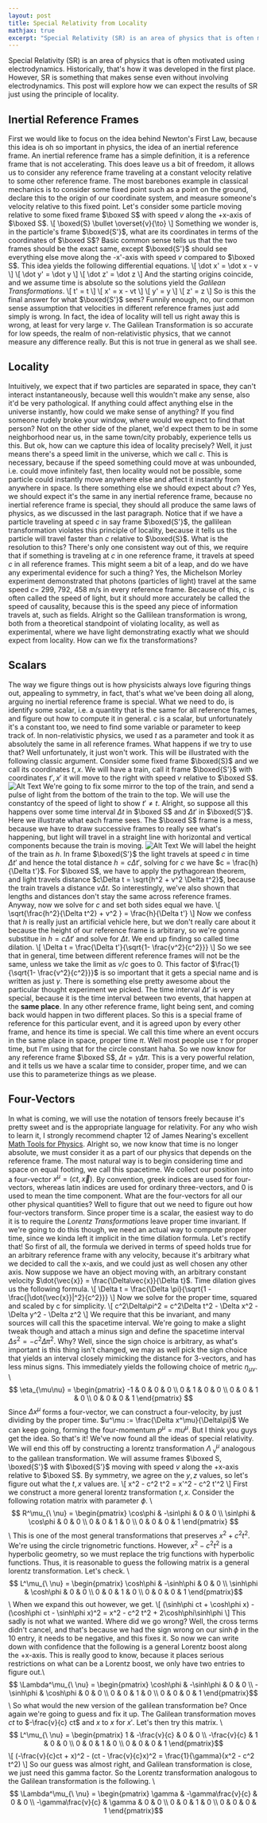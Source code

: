 ```yaml
---
layout: post
title: Special Relativity from Locality
mathjax: true
excerpt: "Special Relativity (SR) is an area of physics that is often motivated using electrodynamics. Historically, that's how it was developed in the first place. However, SR is something that makes sense even without involving electrodynamics. This post will explore how we can expect the results of SR just using the principle of locality. "
---
```

Special Relativity (SR) is an area of physics that is often motivated using electrodynamics. Historically, that's how it was developed in the first place. However, SR is something that makes sense even without involving electrodynamics. This post will explore how we can expect the results of SR just using the principle of locality.

## Inertial Reference Frames
First we would like to focus on the idea behind Newton's First Law, because this idea is oh so important in physics, the idea of an inertial reference frame. An inertial reference frame has a simple definition, it is a reference frame that is not accelerating. This does leave us a bit of freedom, it allows us to consider any reference frame traveling at a constant velocity relative to some other reference frame. The most barebones example in classical mechanics is to consider some fixed point such as a point on the ground, declare this to the origin of our coordinate system, and measure someone's velocity relative to this fixed point. Let's consider some particle moving relative to some fixed frame $\boxed S$ with speed $v$ along the +x-axis of $\boxed S$.
\\[ \boxed{S} \bullet \overset{v}{\to}  \\]
Something we wonder is, in the particle's frame $\boxed{S'}$, what are its coordinates in terms of the coordinates of $\boxed S$? Basic common sense tells us that the two frames should be the exact same, except $\boxed{S'}$ should see everything else move along the -x'-axis with speed $v$ compared to $\boxed S$. This idea yields the following differential equations.
\\[ \dot x' = \dot x - v \\]
\\[ \dot y' = \dot y \\]
\\[ \dot z' = \dot z \\]
And the starting origins coincide, and we assume time is absolute so the solutions yield the *Galilean Transformations*.
\\[ t' = t \\]
\\[ x' = x - vt \\]
\\[ y' = y \\]
\\[ z' = z \\]
So is this the final answer for what $\boxed{S'}$ sees? Funnily enough, no, our common sense assumption that velocities in different reference frames just add simply is wrong. In fact, the idea of locality will tell us right away this is wrong, at least for very large $v$. The Galilean Transformation is so accurate for low speeds, the realm of non-relativistic physics, that we cannot measure any difference really. But this is not true in general as we shall see.

## Locality
Intuitively, we expect that if two particles are separated in space, they can't interact instantaneously, because well this wouldn't make any sense, also it'd be very pathological. If anything could affect anything else in the universe instantly, how could we make sense of anything? If you find someone rudely broke your window, where would we expect to find that person? Not on the other side of the planet, we'd expect them to be in some neighborhood near us, in the same town/city probably, experience tells us this. But ok, how can we capture this idea of locality precisely? Well, it just means there's a speed limit in the universe, which we call $c$. This is necessary, because if the speed something could move at was unbounded, i.e. could move infinitely fast, then locality would not be possible, some particle could instantly move anywhere else and affect it instantly from anywhere in space. Is there something else we should expect about $c$? Yes, we should expect it's the same in any inertial reference frame, because no inertial reference frame is special, they should all produce the same laws of physics, as we discussed in the last paragraph. Notice that if we have a particle traveling at speed $c$ in say frame $\boxed{S'}$, the gallilean transformation violates this principle of locality, because it tells us the particle will travel faster than $c$ relative to $\boxed{S}$. What is the resolution to this? There's only one consistent way out of this, we require that if something is traveling at $c$ in one reference frame, it travels at speed $c$ in all reference frames. This might seem a bit of a leap, and do we have any experimental evidence for such a thing? Yes, the Michelson Morley experiment demonstrated that photons (particles of light) travel at the same speed $c =$ 299, 792, 458 m/s in every reference frame. Because of this, $c$ is often called the speed of light, but it should more accurately be called the speed of causality, because this is the speed any piece of information travels at, such as fields. Alright so the Gallilean transformation is wrong, both from a theoretical standpoint of violating locality, as well as experimental, where we have light demonstrating exactly what we should expect from locality. How can we fix the transformations?

## Scalars
The way we figure things out is how physicists always love figuring things out, appealing to symmetry, in fact, that's what we've been doing all along, arguing no inertial reference frame is special. What we need to do, is identify some scalar, i.e. a quantity that is the same for all reference frames, and figure out how to compute it in general. $c$ is a scalar, but unfortunately it's a constant too, we need to find some variable or parameter to keep track of. In non-relativistic physics, we used $t$ as a parameter and took it as absolutely the same in all reference frames. What happens if we try to use that? Well unfortunately, it just won't work. This will be illustrated with the following classic argument. Consider some fixed frame $\boxed{S}$ and we call its coordinates $t, x$. We will have a train, call it frame $\boxed{S'}$ with coordinates $t', x'$ it will move to the right with speed $v$ relative to $\boxed S$.
![Alt Text](/images/Train_Moving_on_x-axis.jpg)
We're going to fix some mirror to the top of the train, and send a pulse of light from the bottom of the train to the top. We will use the constantcy of the speed of light to show $t' \neq t$. Alright, so suppose all this happens over some time interval $\Delta t$ in $\boxed S$ and $\Delta t'$ in $\boxed{S'}$. Here we illustrate what each frame sees. The $\boxed S$ frame is a mess, because we have to draw successive frames to really see what's happening, but light will travel in a straight line with horizontal and vertical components because the train is moving.
![Alt Text](/images/Special_Relativity_Train_Frames.jpg)
We will label the height of the train as $h$. In frame $\boxed{S'}$ the light travels at speed $c$ in time $\Delta t'$ and hence the total distance $h = c\Delta t'$, solving for $c$ we have $c = \frac{h}{\Delta t'}$. For $\boxed S$, we have to apply the pythagorean theorem, and light travels distance $c\Delta t = \sqrt{h^2 + v^2 \Delta t^2}$, because the train travels a distance $v\Delta t$. So interestingly, we've also shown that lengths and distances don't stay the same across reference frames. Anyway, now we solve for $c$ and set both sides equal we have.
\\[ \sqrt{\frac{h^2}{\Delta t^2} + v^2 } = \frac{h}{\Delta t'} \\]
Now we confess that $h$ is really just an artificial vehicle here, but we don't really care about it because the height of our reference frame is arbitrary, so we're gonna substitue in $h = c\Delta t'$ and solve for $\Delta t$. We end up finding so called time dilation. 
\\[ \Delta t = \frac{\Delta t'}{\sqrt{1- \frac{v^2}{c^2}}} \\]
So we see that in general, time between different reference frames will not be the same, unless we take the limit as $v/c$ goes to 0. This factor of $\frac{1}{\sqrt{1- \frac{v^2}{c^2}}}$ is so important that it gets a special name and is written as just $\gamma$. There is something else pretty awesome about the particular thought experiment we picked. The time interval $\Delta t'$ is very special, because it is the time interval between two events, that happen at the **same place**. In any other reference frame, light being sent, and coming back would happen in two different places. So this is a special frame of reference for this particular event, and it is agreed upon by every other frame, and hence its time is special. We call this time where an event occurs in the same place in space, proper time $\pi$. Well most people use $\tau$ for proper time, but I'm using that for the circle constant haha. So we now know for any reference frame $\boxed S$, $\Delta t = \gamma \Delta\pi$. This is a very powerful relation, and it tells us we have a scalar time to consider, proper time, and we can use this to parameterize things as we please. 

## Four-Vectors
In what is coming, we will use the notation of tensors freely because it's pretty sweet and is the appropriate language for relativity. For any who wish to learn it, I strongly recommend chapter 12 of James Nearing's excellent [Math Tools for Physics](http://www.physics.miami.edu/~nearing/mathmethods/). Alright so, we now know that time is no longer absolute, we must consider it as a part of our physics that depends on the reference frame. The most natural way is to begin considering time and space on equal footing, we call this spacetime. We collect our position into a four-vector $x^\mu = (ct, \vec x)$. By convention, greek indices are used for four-vectors, whereas latin indices are used for ordinary three-vectors, and 0 is used to mean the time component. What are the four-vectors for all our other physical quantities? Well to figure that out we need to figure out how four-vectors transform. Since proper time is a scalar, the easiest way to do it is to require the *Lorentz Transformations* leave proper time invariant. If we're going to do this though, we need an actual way to compute proper time, since we kinda left it implicit in the time dilation formula. Let's rectify that! So first of all, the formula we derived in terms of speed holds true for an arbitrary reference frame with any velocity, because it's arbitrary what we decided to call the x-axis, and we could just as well chosen any other axis. Now suppose we have an object moving with, an arbitrary constant velocity $\dot{\vec{x}} = \frac{\Delta\vec{x}}{\Delta t}$. Time dilation gives us the following formula.
\\[ \Delta t = \frac{\Delta \pi}{\sqrt{1 - \frac{|\dot{\vec{x}}|^2}{c^2}}} \\]
Now we solve for the proper time, squared and scaled by c for simplicity.
\\[ c^2\Delta\pi^2 = c^2\Delta t^2 - \Delta x^2 - \Delta y^2 - \Delta z^2 \\]
We require that this be invariant, and many sources will call this the spacetime interval. We're going to make a slight tweak though and attach a minus sign and define the spacetime interval $\Delta s^2 = -c^2\Delta\pi^2$. Why? Well, since the sign choice is arbitrary, as what's important is this thing isn't changed, we may as well pick the sign choice that yields an interval closely mimicking the distance for 3-vectors, and has less minus signs. This immediately yields the following choice of metric $\eta_{\mu\nu}$. \\
$$ \eta_{\mu\nu} = \begin{pmatrix}
-1 & 0 & 0 & 0 \\
0 & 1 & 0 & 0 \\
0 & 0 & 1 & 0 \\
0 & 0 & 0 & 1 
\end{pmatrix} $$
Since $\Delta x^\mu$ forms a four-vector, we can construct a four-velocity, by just dividing by the proper time. $u^\mu := \frac{\Delta x^\mu}{\Delta\pi}$
We can keep going, forming the four-momentum $p^\mu = mu^\mu$. But I think you guys get the idea. So that's it! We've now found all the ideas of special relativity. We will end this off by constructing a lorentz transformation $\Lambda^\mu_{\ \nu}$ analogous to the galilean transformation. We will assume frames $\boxed S, \boxed{S'}$ with $\boxed{S'}$ moving with speed $v$ along the +x-axis relative to $\boxed S$. By symmetry, we agree on the $y,z$ values, so let's figure out what the $t,x$ values are.
\\[ x^2 - c^2 t^2 = x'^2 - c^2 t'^2 \\]
First we construct a more general lorentz transformation $t,x$. Consider the following rotation matrix with parameter $\phi$. \\
$$ R^\mu_{\ \nu} = \begin{pmatrix} 
\cos\phi & -\sin\phi & 0 & 0 \\
\sin\phi & \cos\phi & 0 & 0 \\
0 & 0 & 1 & 0 \\
0 & 0 & 0 & 1
\end{pmatrix} $$ \\
This is one of the most general transformations that preserves $x^2 + c^2 t^2$. We're using the circle trignometric functions. However, $x^2 - c^2 t^2$ is a hyperbolic geometry, so we must replace the trig functions with hyperbolic functions. Thus, it is reasonable to guess the following matrix is a general lorentz transformation. Let's check. \\
$$ L^\mu_{\ \nu} = \begin{pmatrix} 
\cosh\phi & -\sinh\phi & 0 & 0 \\
\sinh\phi & \cosh\phi & 0 & 0 \\
0 & 0 & 1 & 0 \\
0 & 0 & 0 & 1
\end{pmatrix}$$ \\
When we expand this out however, we get.
\\[ (\sinh\phi ct + \cosh\phi x) - (\cosh\phi ct - \sinh\phi x)^2 = x^2 - c^2 t^2 + 2\cosh\phi\sinh\phi  \\]
This sadly is not what we wanted. Where did we go wrong? Well, the cross terms didn't cancel, and that's because we had the sign wrong on our $\sinh\phi$ in the 10 entry, it needs to be negative, and this fixes it. So now we can write down with confidence that the following is a general Lorentz boost along the +x-axis. This is really good to know, because it places serious restrictions on what can be a Lorentz boost, we only have two entries to figure out.\\
$$ \Lambda^\mu_{\ \nu} = \begin{pmatrix} 
\cosh\phi & -\sinh\phi & 0 & 0 \\
-\sinh\phi & \cosh\phi & 0 & 0 \\
0 & 0 & 1 & 0 \\
0 & 0 & 0 & 1
\end{pmatrix}$$ \\
So what would the new version of the galilean transformation be? Once again we're going to guess and fix it up. The Galilean transformation moves $ct$ to $-\frac{v}{c} ct$ and $x$ to $x$ for $x'$. Let's then try this matrix. \\
$$ L^\mu_{\ \nu} = \begin{pmatrix} 
1 & -\frac{v}{c} & 0 & 0 \\
-\frac{v}{c} & 1 & 0 & 0 \\
0 & 0 & 1 & 0 \\
0 & 0 & 0 & 1
\end{pmatrix}$$
\\[ (-\frac{v}{c}ct + x)^2 - (ct - \frac{v}{c}x)^2 = \frac{1}{\gamma}(x^2 - c^2 t^2) \\]
So our guess was almost right, and Galilean transformation is close, we just need this gamma factor. So the Lorentz transformation analogous to the Galilean transformation is the following. \\
$$ \Lambda^\mu_{\ \nu} = \begin{pmatrix} 
\gamma & -\gamma\frac{v}{c} & 0 & 0 \\
-\gamma\frac{v}{c} & \gamma & 0 & 0 \\
0 & 0 & 1 & 0 \\
0 & 0 & 0 & 1
\end{pmatrix}$$


